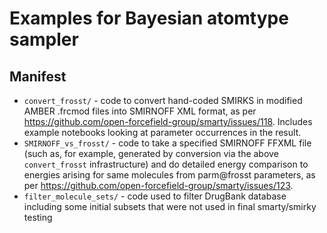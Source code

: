 # Examples for Bayesian atomtype sampler

## Manifest
* `convert_frosst/` - code to convert hand-coded SMIRKS in modified AMBER .frcmod files into SMIRNOFF XML format, as per https://github.com/open-forcefield-group/smarty/issues/118. Includes example notebooks looking at parameter occurrences in the result.
* `SMIRNOFF_vs_frosst/` - code to take a specified SMIRNOFF FFXML file (such as, for example, generated by conversion via the above `convert_frosst` infrastructure) and do detailed energy comparison to energies arising for same molecules from parm@frosst parameters, as per https://github.com/open-forcefield-group/smarty/issues/123.
* `filter_molecule_sets/` - code used to filter DrugBank database including some initial subsets that were not used in final smarty/smirky testing
